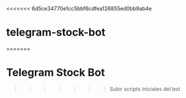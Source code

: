 <<<<<<< 6d5ce34770e1cc5bbf6cdfea126855ed0bb9ab4e
# telegram-stock-bot
=======
# Telegram Stock Bot
>>>>>>> Subir scripts iniciales del bot
